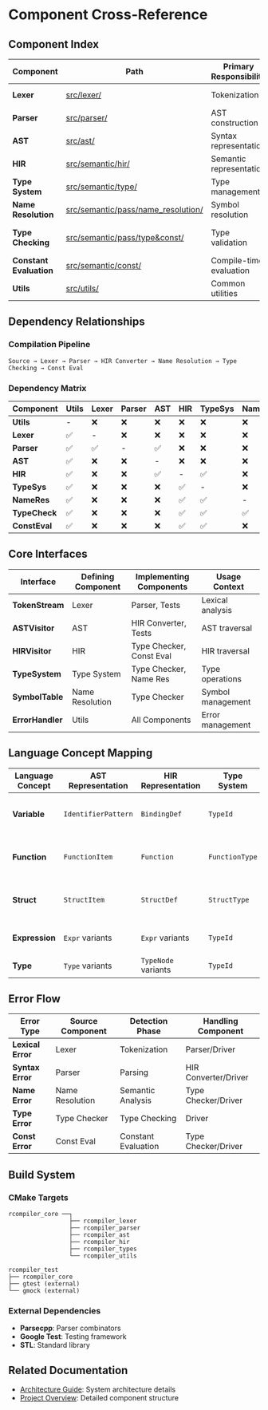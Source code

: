 # Component Cross-Reference

## Component Index

| Component | Path | Primary Responsibility | Key Dependencies |
|-----------|------|----------------------|-------------------|
| **Lexer** | [src/lexer/](../src/lexer/) | Tokenization | Utils (Error Handling) |
| **Parser** | [src/parser/](../src/parser/) | AST construction | Lexer, AST, Utils |
| **AST** | [src/ast/](../src/ast/) | Syntax representation | Common Types |
| **HIR** | [src/semantic/hir/](../src/semantic/hir/) | Semantic representation | AST, Type System |
| **Type System** | [src/semantic/type/](../src/semantic/type/) | Type management | HIR, Utils |
| **Name Resolution** | [src/semantic/pass/name_resolution/](../src/semantic/pass/name_resolution/) | Symbol resolution | HIR, Type System |
| **Type Checking** | [src/semantic/pass/type&const/](../src/semantic/pass/type&const/) | Type validation | HIR, Type System, Name Resolution |
| **Constant Evaluation** | [src/semantic/const/](../src/semantic/const/) | Compile-time evaluation | HIR, Type System |
| **Utils** | [src/utils/](../src/utils/) | Common utilities | None (Foundation) |

## Dependency Relationships

### Compilation Pipeline
```
Source → Lexer → Parser → HIR Converter → Name Resolution → Type Checking → Const Eval
```

### Dependency Matrix

| Component | Utils | Lexer | Parser | AST | HIR | TypeSys | NameRes | TypeCheck | ConstEval |
|-----------|-------|-------|--------|-----|-----|---------|---------|-----------|------------|
| **Utils** | - | ❌ | ❌ | ❌ | ❌ | ❌ | ❌ | ❌ | ❌ |
| **Lexer** | ✅ | - | ❌ | ❌ | ❌ | ❌ | ❌ | ❌ | ❌ |
| **Parser** | ✅ | ✅ | - | ✅ | ❌ | ❌ | ❌ | ❌ | ❌ |
| **AST** | ✅ | ❌ | ❌ | - | ❌ | ❌ | ❌ | ❌ | ❌ |
| **HIR** | ✅ | ❌ | ❌ | ✅ | - | ✅ | ❌ | ❌ | ❌ |
| **TypeSys** | ✅ | ❌ | ❌ | ❌ | ✅ | - | ❌ | ❌ | ❌ |
| **NameRes** | ✅ | ❌ | ❌ | ❌ | ✅ | ✅ | - | ❌ | ❌ |
| **TypeCheck** | ✅ | ❌ | ❌ | ❌ | ✅ | ✅ | ✅ | - | ❌ |
| **ConstEval** | ✅ | ❌ | ❌ | ❌ | ✅ | ✅ | ❌ | ❌ | - |

## Core Interfaces

| Interface | Defining Component | Implementing Components | Usage Context |
|-----------|-------------------|------------------------|---------------|
| **TokenStream** | Lexer | Parser, Tests | Lexical analysis |
| **ASTVisitor** | AST | HIR Converter, Tests | AST traversal |
| **HIRVisitor** | HIR | Type Checker, Const Eval | HIR traversal |
| **TypeSystem** | Type System | Type Checker, Name Res | Type operations |
| **SymbolTable** | Name Resolution | Type Checker | Symbol management |
| **ErrorHandler** | Utils | All Components | Error management |

## Language Concept Mapping

| Language Concept | AST Representation | HIR Representation | Type System | Semantic Analysis |
|------------------|-------------------|-------------------|-------------|-------------------|
| **Variable** | `IdentifierPattern` | `BindingDef` | `TypeId` | Name Resolution, Type Checking |
| **Function** | `FunctionItem` | `Function` | `FunctionType` | Name Resolution, Type Checking |
| **Struct** | `StructItem` | `StructDef` | `StructType` | Name Resolution, Type Checking |
| **Expression** | `Expr` variants | `Expr` variants | `TypeId` | Type Checking, Const Eval |
| **Type** | `Type` variants | `TypeNode` variants | `TypeId` | Type Resolution |

## Error Flow

| Error Type | Source Component | Detection Phase | Handling Component |
|------------|------------------|------------------|-------------------|
| **Lexical Error** | Lexer | Tokenization | Parser/Driver |
| **Syntax Error** | Parser | Parsing | HIR Converter/Driver |
| **Name Error** | Name Resolution | Semantic Analysis | Type Checker/Driver |
| **Type Error** | Type Checker | Type Checking | Driver |
| **Const Error** | Const Eval | Constant Evaluation | Type Checker/Driver |

## Build System

### CMake Targets
```
rcompiler_core ──┐
                 ├── rcompiler_lexer
                 ├── rcompiler_parser  
                 ├── rcompiler_ast
                 ├── rcompiler_hir
                 ├── rcompiler_types
                 └── rcompiler_utils

rcompiler_test
├── rcompiler_core
├── gtest (external)
└── gmock (external)
```

### External Dependencies
- **Parsecpp**: Parser combinators
- **Google Test**: Testing framework
- **STL**: Standard library

## Related Documentation
- [Architecture Guide](./architecture.md): System architecture details
- [Project Overview](./project-overview.md): Detailed component structure